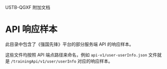 USTB-QGXF 附加文档

# API 响应样本

此目录中包含了《强国先锋》平台的部分服务端 API 的响应样本。

这些文件均按照 API 端点路径来命名，例如 `api-v1/user-userInfo.json` 文件就是 `/trainingApi/v1/user/userInfo` 对应的响应样本。
